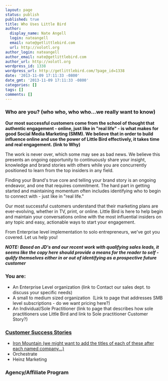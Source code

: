 ```yaml
---
layout: page
status: publish
published: true
title: Who Uses Little Bird
author:
  display_name: Nate Angell
  login: nateangell
  email: nate@getlittlebird.com
  url: http://xolotl.org
author_login: nateangell
author_email: nate@getlittlebird.com
author_url: http://xolotl.org
wordpress_id: 1338
wordpress_url: http://getlittlebird.com/?page_id=1338
date: '2013-11-09 17:11:33 -0800'
date_gmt: '2013-11-09 17:11:33 -0800'
categories: []
tags: []
comments: []
---
```

<h3>Who are you? (who who, who who...we really want to know)</h3>
<p><strong>Our most successful customers come from the school of thought that authentic engagement - online, just like in "real life" - is what makes for good Social Media Marketing (SMM). We believe that in order to build influence online and use the power of Little Bird effectively, it takes time and real engagement. (link to Why)</strong></p>
<p>The work is never over, which some may see as bad news. We believe this presents an ongoing opportunity to continuously share your insight, knowledge and brand stories with others while you are concurrently positioned to learn from the top insiders in any field.</p>
<p>Finding your Brand's true core and telling your brand story is an ongoing endeavor, and one that requires commitment. The hard part in getting started and maintaining momentum often includes identifying who to begin to connect with - just like in "real life."</p>
<p>Our most successful customers understand that their marketing plans are ever-evolving, whether in TV, print, or online. Little Bird is here to help begin and maintain your conversations online with the most influential insiders on any topic and easy, actionable ways to start your engagement.</p>
<p>From Enterprise level implementation to solo entrepreneurs, we've got you covered. Let us help you!</p>
<p><em><strong>NOTE: Based on JD's and our recent work with qualifying sales leads, it seems like the copy here should provide a means for the reader to self -qulify themselves either in or out of identifying as a prospective future customer</strong></em></p>
<h3>You are:</h3>
<ul>
<li>An Enterprise Level organization (link to Contact our sales dept. to discuss your specific needs)</li>
<li>A small to medium sized organization  (Link to page that addresses SMB level subscriptions - do we want pricing here?)</li>
<li>An Individual/Sole Practitioner (link to page that describes how sole practitioners use Little Bird and link to Sole practitioner Customer Story?)</li>
</ul>
<h3><a title="Customer Success Stories" href="http://getlittlebird.com/tour/who/customer-success-stories/">Customer Success Stories</a></h3>
<ul>
<li><span style="line-height: 13px;"><a title="Customer Story: Iron Mountain" href="http://getlittlebird.com/tour/who/iron-mountain/">Iron Mountain (we might want to add the titles of each of these after each named company...)<br />
</a></span></li>
<li>Orchestrate</li>
<li>Heinz Marketing</li>
</ul>
<h3>Agency/Affiliate Program</h3>
<p>&nbsp;</p>
<p>&nbsp;</p>
